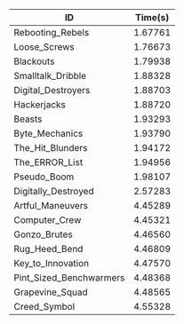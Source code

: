 |ID|Time(s)|
|-|-|
|Rebooting_Rebels|1.67761|
|Loose_Screws|1.76673|
|Blackouts|1.79938|
|Smalltalk_Dribble|1.88328|
|Digital_Destroyers|1.88703|
|Hackerjacks|1.88720|
|Beasts|1.93293|
|Byte_Mechanics|1.93790|
|The_Hit_Blunders|1.94172|
|The_ERROR_List|1.94956|
|Pseudo_Boom|1.98107|
|Digitally_Destroyed|2.57283|
|Artful_Maneuvers|4.45289|
|Computer_Crew|4.45321|
|Gonzo_Brutes|4.46560|
|Rug_Heed_Bend|4.46809|
|Key_to_Innovation|4.47570|
|Pint_Sized_Benchwarmers|4.48368|
|Grapevine_Squad|4.48565|
|Creed_Symbol|4.55328|
